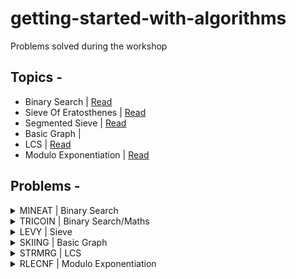 # getting-started-with-algorithms

Problems solved during the workshop


## Topics -
- Binary Search | [Read](https://www.hackerearth.com/practice/algorithms/searching/binary-search/tutorial/)
- Sieve Of Eratosthenes | [Read](https://www.geeksforgeeks.org/sieve-of-eratosthenes/)
- Segmented Sieve | [Read](https://www.geeksforgeeks.org/segmented-sieve-print-primes-in-a-range/)
- Basic Graph | 
- LCS | [Read](https://www.geeksforgeeks.org/longest-common-subsequence-dp-4/) 
- Modulo Exponentiation | [Read](https://www.geeksforgeeks.org/modular-exponentiation-power-in-modular-arithmetic/)

## Problems -
<details>
<summary>MINEAT | Binary Search</summary>

- [Problem Link](https://www.codechef.com/problems/MINEAT)
- Solutions-
    - [Python](https://github.com/inishchith/getting-started-with-algorithms/tree/master/MINEAT/PYTHON)
    - [JAVA](https://github.com/inishchith/getting-started-with-algorithms/tree/master/MINEAT/JAVA)
    - [C++](https://github.com/inishchith/getting-started-with-algorithms/tree/master/MINEAT/CPP)
</details>

<details>
<summary>TRICOIN | Binary Search/Maths</summary>

- [Problem Link](https://www.codechef.com/problems/TRICOIN)
- Solutions-
    - [Python](https://github.com/inishchith/getting-started-with-algorithms/tree/master/TRICOIN/PYTHON)
    - [JAVA](https://github.com/inishchith/getting-started-with-algorithms/tree/master/TRICOIN/JAVA)
    - [C++](https://github.com/inishchith/getting-started-with-algorithms/tree/master/TRICOIN/CPP)
</details>

<details>
<summary>LEVY | Sieve</summary>

- [Problem Link](https://www.codechef.com/problems/LEVY)
- Solutions-
    - [Python](https://github.com/inishchith/getting-started-with-algorithms/tree/master/LEVY/PYTHON)
    - [JAVA](https://github.com/inishchith/getting-started-with-algorithms/tree/master/LEVY/JAVA)
    - [C++](https://github.com/inishchith/getting-started-with-algorithms/tree/master/LEVY/CPP)
</details>

<details>
<summary>SKIING | Basic Graph</summary>

- [Problem Link](https://www.codechef.com/problems/SKIING)
- Solutions-
    - [Python](https://github.com/inishchith/getting-started-with-algorithms/tree/master/SKIING/PYTHON)
    - [JAVA](https://github.com/inishchith/getting-started-with-algorithms/tree/master/SKIING/JAVA)
    - [C++](https://github.com/inishchith/getting-started-with-algorithms/tree/master/SKIING/CPP)
</details>

<details>
<summary>STRMRG | LCS</summary>

- [Problem Link](https://www.codechef.com/problems/STRMRG)
- Solutions-
    - [Python](https://github.com/inishchith/getting-started-with-algorithms/tree/master/STRMRG/PYTHON)
    - [JAVA](https://github.com/inishchith/getting-started-with-algorithms/tree/master/STRMRG/JAVA)
    - [C++](https://github.com/inishchith/getting-started-with-algorithms/tree/master/STRMRG/CPP)
</details>

<details>
<summary>RLECNF | Modulo Exponentiation</summary>

- [Problem Link](https://www.codechef.com/problems/RLECNF)
- Solutions-
    - [Python](https://github.com/inishchith/getting-started-with-algorithms/tree/master/RLECNF/PYTHON)
    - [JAVA](https://github.com/inishchith/getting-started-with-algorithms/tree/master/RLECNF/JAVA)
    - [C++](https://github.com/inishchith/getting-started-with-algorithms/tree/master/RLECNF/CPP)
</details>
